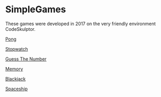 # SimpleGames

These games were developed in 2017 on the very friendly environment CodeSkulptor.

[Pong][1]

  [1]: http://www.codeskulptor.org/#user43_R8wqT6X0YK_6.py

[Stopwatch][2]

  [2]: http://www.codeskulptor.org/#user43_2K8yJmq57D_0.py
  
[Guess The Number][3]

  [3]: http://www.codeskulptor.org/#user43_dvkied74lJ_9.py
  
[Memory][4]

  [4]: http://www.codeskulptor.org/#user48_RX3KrOhBOGzlFpC.py
  
[Blackjack][5]

  [5]: http://www.codeskulptor.org/#user46_4Ed3FmNWKLJsduX_0.py

[Spaceship][6]

  [6]: http://www.codeskulptor.org/#user46_UfJNYszquNltPJH.py
  
